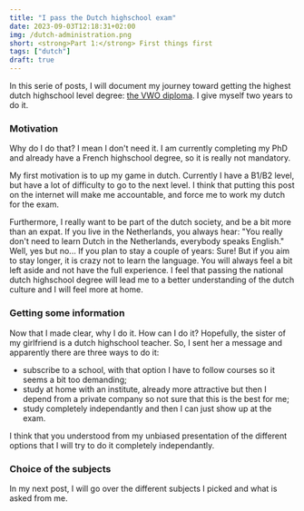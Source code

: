 ```yaml
---
title: "I pass the Dutch highschool exam"
date: 2023-09-03T12:18:31+02:00
img: /dutch-administration.png
short: <strong>Part 1:</strong> First things first
tags: ["dutch"]
draft: true
---
```


In this serie of posts, I will document my journey toward getting the highest dutch highschool level degree: [the VWO diploma](https://duo.nl/particulier/vakinformatie-voor-het-staatsexamen/vwo.jsp).
I give myself two years to do it.

### Motivation

Why do I do that?
I mean I don't need it.
I am currently completing my PhD and already have a French highschool degree, so it is really not mandatory.

My first motivation is to up my game in dutch.
Currently I have a B1/B2 level, but have a lot of difficulty to go to the next level.
I think that putting this post on the internet will make me accountable, and force me to work my dutch for the exam.

Furthermore, I really want to be part of the dutch society, and be a bit more than an expat.
If you live in the Netherlands, you always hear: "You really don't need to learn Dutch in the Netherlands, everybody speaks English."
Well, yes but no... If you plan to stay a couple of years: Sure!
But if you aim to stay longer, it is crazy not to learn the language.
You will always feel a bit left aside and not have the full experience.
I feel that passing the national dutch highschool degree will lead me to a better understanding of the dutch culture and I will feel more at home.

### Getting some information

Now that I made clear, why I do it. How can I do it?
Hopefully, the sister of my girlfriend is a dutch highschool teacher. 
So, I sent her a message and apparently there are three ways to do it:

- subscribe to a school, with that option I have to follow courses so it seems a bit too demanding;
- study at home with an institute, already more attractive but then I depend from a private company so not sure that this is the best for me;
- study completely independantly and then I can just show up at the exam.

I think that you understood from my unbiased presentation of the different options that I will try to do it completely independantly.

### Choice of the subjects

In my next post, I will go over the different subjects I picked and what is asked from me.
